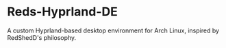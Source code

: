 # Reds-Hyprland-DE
A custom Hyprland-based desktop environment for Arch Linux, inspired by RedShedD's philosophy.
